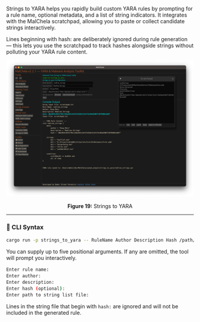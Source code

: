 Strings to YARA helps you rapidly build custom YARA rules by prompting for a rule name, optional metadata, and a list of string indicators. It integrates with the MalChela scratchpad, allowing you to paste or collect candidate strings interactively.

Lines beginning with hash: are deliberately ignored during rule generation — this lets you use the scratchpad to track hashes alongside strings without polluting your YARA rule content.

![Strings to YARA](../images/strings_to_yara.png)

<p align="center"><strong>Figure 19:</strong> Strings to YARA</p>

---

### 🔧 CLI Syntax

```bash
cargo run -p strings_to_yara -- RuleName Author Description Hash /path/to/strings.txt
```

You can supply up to five positional arguments. If any are omitted, the tool will prompt you interactively.

```bash
Enter rule name:
Enter author:
Enter description:
Enter hash (optional):
Enter path to string list file:
```

Lines in the string file that begin with `hash:` are ignored and will not be included in the generated rule.
